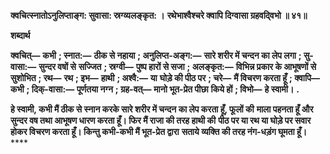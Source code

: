 **क्वचित्स्नातोऽनुलिप्ताङ्ग: सुवासा: स्रग्व्यलङ्कृत: ।** **रथेभाश्वैश्चरे क्वापि दिग्वासा ग्रहवदि्वभो ॥ ४१॥** 

**शब्दार्थ** 

**क्वचित्—** **कभी** **; स्नात:—** **ठीक से नहाया** **; अनुलिप्त-अङ्ग:—** **सारे शरीर में चन्दन का लेप लगा** **; सु-वासा:—** **सुन्दर वषों से** **सज्जित** **; स्रग्वी—** **पुष्प हारों से सजा** **; अलङ्कृत:—** **विभिन्न प्रकार के आभूषणों से सुशोभित** **; रथ—** **रथ** **; इभ—** **हाथी** **; अश्वै:—** **या** **घोड़े की पीठ पर** **; चरे—** **मैं विचरण करता हूँ** **; क्वापि—** **कभी** **; दिक्-वासा:—** **पूर्णतया नग्न** **; ग्रह-वत्—** **मानो भूत-प्रेत पीछा** **किये हों** **; विभो—** **हे स्वामी।** **.** 

**हे स्वामी, कभी मैं ठीक से स्नान करके सारे शरीर में चन्दन का लेप करता हूँ, फूलों की** **माला पहनता हूँ और सुन्दर वष तथा आभूषण धारण करता हूँ। फिर मैं राजा की तरह हाथी की** **पीठ पर या रथ या घोड़े पर सवार होकर विचरण करता हूँ। किन्तु कभी-कभी मैं भूत-प्रेत द्वारा** **सताये व्यक्ति की तरह नंग-धड़ंग घूमता हूँ।** **** 